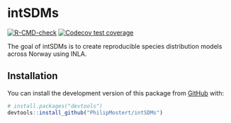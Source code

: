 
<!-- README.md is generated from README.Rmd. Please edit that file -->

# intSDMs

<!-- badges: start -->

[![R-CMD-check](https://github.com/PhilipMostert/intSDM/actions/workflows/R-CMD-check.yaml/badge.svg)](https://github.com/PhilipMostert/intSDM/actions/workflows/R-CMD-check.yaml)
[![Codecov test
coverage](https://codecov.io/gh/PhilipMostert/intSDM/branch/main/graph/badge.svg)](https://app.codecov.io/gh/PhilipMostert/intSDM?branch=main)
<!-- badges: end -->

The goal of intSDMs is to create reproducible species distribution
models across Norway using INLA.

## Installation

You can install the development version of this package from
[GitHub](https://github.com/) with:

``` r
# install.packages("devtools")
devtools::install_github("PhilipMostert/intSDMs")
```
